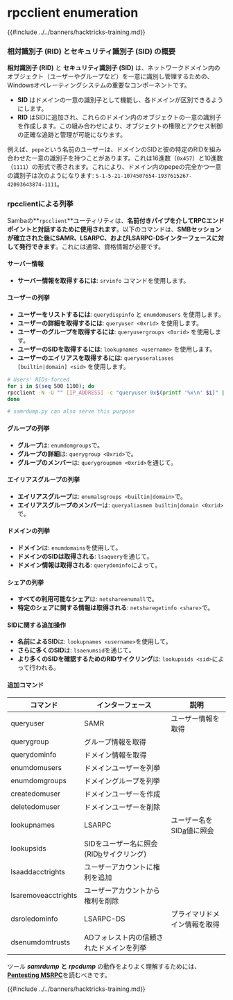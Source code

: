 # rpcclient enumeration

{{#include ../../banners/hacktricks-training.md}}


### 相対識別子 (RID) とセキュリティ識別子 (SID) の概要

**相対識別子 (RID)** と **セキュリティ識別子 (SID)** は、ネットワークドメイン内のオブジェクト（ユーザーやグループなど）を一意に識別し管理するための、Windowsオペレーティングシステムの重要なコンポーネントです。

- **SID** はドメインの一意の識別子として機能し、各ドメインが区別できるようにします。
- **RID** はSIDに追加され、これらのドメイン内のオブジェクトの一意の識別子を作成します。この組み合わせにより、オブジェクトの権限とアクセス制御の正確な追跡と管理が可能になります。

例えば、`pepe`という名前のユーザーは、ドメインのSIDと彼の特定のRIDを組み合わせた一意の識別子を持つことがあります。これは16進数（`0x457`）と10進数（`1111`）の形式で表されます。これにより、ドメイン内のpepeの完全かつ一意の識別子は次のようになります: `S-1-5-21-1074507654-1937615267-42093643874-1111`。

### **rpcclientによる列挙**

Sambaの**`rpcclient`**ユーティリティは、**名前付きパイプを介してRPCエンドポイントと対話するために使用されます**。以下のコマンドは、**SMBセッションが確立された後にSAMR、LSARPC、およびLSARPC-DSインターフェースに対して発行できます**。これには通常、資格情報が必要です。

#### サーバー情報

- **サーバー情報を取得するには**: `srvinfo` コマンドを使用します。

#### ユーザーの列挙

- **ユーザーをリストするには**: `querydispinfo` と `enumdomusers` を使用します。
- **ユーザーの詳細を取得するには**: `queryuser <0xrid>` を使用します。
- **ユーザーのグループを取得するには**: `queryusergroups <0xrid>` を使用します。
- **ユーザーのSIDを取得するには**: `lookupnames <username>` を使用します。
- **ユーザーのエイリアスを取得するには**: `queryuseraliases [builtin|domain] <sid>` を使用します。
```bash
# Users' RIDs-forced
for i in $(seq 500 1100); do
rpcclient -N -U "" [IP_ADDRESS] -c "queryuser 0x$(printf '%x\n' $i)" | grep "User Name\|user_rid\|group_rid" && echo "";
done

# samrdump.py can also serve this purpose
```
#### グループの列挙

- **グループ**は: `enumdomgroups`で。
- **グループの詳細**は: `querygroup <0xrid>`で。
- **グループのメンバー**は: `querygroupmem <0xrid>`を通じて。

#### エイリアスグループの列挙

- **エイリアスグループ**は: `enumalsgroups <builtin|domain>`で。
- **エイリアスグループのメンバー**は: `queryaliasmem builtin|domain <0xrid>`で。

#### ドメインの列挙

- **ドメイン**は: `enumdomains`を使用して。
- **ドメインのSIDは取得される**: `lsaquery`を通じて。
- **ドメイン情報は取得される**: `querydominfo`によって。

#### シェアの列挙

- **すべての利用可能なシェア**は: `netshareenumall`で。
- **特定のシェアに関する情報は取得される**: `netsharegetinfo <share>`で。

#### SIDに関する追加操作

- **名前によるSID**は: `lookupnames <username>`を使用して。
- **さらに多くのSID**は: `lsaenumsid`を通じて。
- **より多くのSIDを確認するためのRIDサイクリング**は: `lookupsids <sid>`によって行われる。

#### **追加コマンド**

| **コマンド**         | **インターフェース**                                                                                                                                     | **説明**                                                                                                                           |
| ------------------- | ------------------------------------------------------------------------------------------------------------------------------------------------- | ----------------------------------------------------------------------------------------------------------------------------------------- |
| queryuser           | SAMR                                                                                                                                              | ユーザー情報を取得                                                                                                                 |
| querygroup          | グループ情報を取得                                                                                                                        |                                                                                                                                           |
| querydominfo        | ドメイン情報を取得                                                                                                                       |                                                                                                                                           |
| enumdomusers        | ドメインユーザーを列挙                                                                                                                            |                                                                                                                                           |
| enumdomgroups       | ドメイングループを列挙                                                                                                                           |                                                                                                                                           |
| createdomuser       | ドメインユーザーを作成                                                                                                                              |                                                                                                                                           |
| deletedomuser       | ドメインユーザーを削除                                                                                                                              |                                                                                                                                           |
| lookupnames         | LSARPC                                                                                                                                            | ユーザー名をSID[a](https://learning.oreilly.com/library/view/network-security-assessment/9781491911044/ch08.html#ch08fn8)値に照会 |
| lookupsids          | SIDをユーザー名に照会 (RID[b](https://learning.oreilly.com/library/view/network-security-assessment/9781491911044/ch08.html#ch08fn9)サイクリング) |                                                                                                                                           |
| lsaaddacctrights    | ユーザーアカウントに権利を追加                                                                                                                      |                                                                                                                                           |
| lsaremoveacctrights | ユーザーアカウントから権利を削除                                                                                                                 |                                                                                                                                           |
| dsroledominfo       | LSARPC-DS                                                                                                                                         | プライマリドメイン情報を取得                                                                                                            |
| dsenumdomtrusts     | ADフォレスト内の信頼されたドメインを列挙                                                                                                     |                                                                                                                                           |

ツール _**samrdump**_ **と** _**rpcdump**_ の動作をよりよく理解するためには、[**Pentesting MSRPC**](../135-pentesting-msrpc.md)を読むべきです。


{{#include ../../banners/hacktricks-training.md}}
